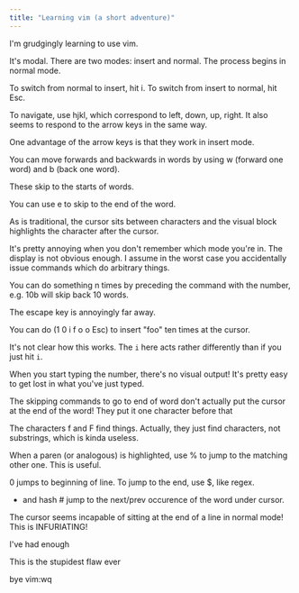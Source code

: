 ```yaml
---
title: "Learning vim (a short adventure)"
---
```


I'm grudgingly learning to use vim.

It's modal. There are two modes: insert and normal. The process begins in normal mode.

To switch from normal to insert, hit i. To switch from insert to normal, hit Esc.

To navigate, use hjkl, which correspond to left, down, up, right. It also seems to respond to the arrow keys in the same way.

One advantage of the arrow keys is that they work in insert mode.

You can move forwards and backwards in words by using w (forward one word) and b (back one word).

These skip to the starts of words.

You can use e to skip to the end of the word.

As is traditional, the cursor sits between characters and the visual block highlights the character after the cursor.

It's pretty annoying when you don't remember which mode you're in. The display is not obvious enough. I assume in the worst case you accidentally issue commands which do arbitrary things.

You can do something n times by preceding the command with the number, e.g. 10b will skip back 10 words.

The escape key is annoyingly far away.

You can do (1 0 i f o o Esc) to insert "foo" ten times at the cursor.

It's not clear how this works. The `i` here acts rather differently than if you just hit `i`.

When you start typing the number, there's no visual output! It's pretty easy to get lost in what you've just typed.

The skipping commands to go to end of word don't actually put the cursor at the end of the word! They put it one character before that

The characters f and F find things. Actually, they just find characters, not substrings, which is kinda useless.

When a paren (or analogous) is highlighted, use % to jump to the matching other one. This is useful.

0 jumps to beginning of line. To jump to the end, use $, like regex.

* and hash # jump to the next/prev occurence of the word under cursor.

The cursor seems incapable of sitting at the end of a line in normal mode! This is INFURIATING!

I've had enough

This is the stupidest flaw ever

bye vim:wq
